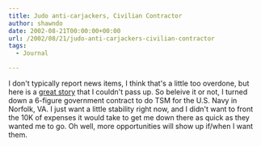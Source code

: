 ```yaml
---
title: Judo anti-carjackers, Civilian Contractor
author: shawndo
date: 2002-08-21T00:00:00+00:00
url: /2002/08/21/judo-anti-carjackers-civilian-contractor
tags:
  - Journal

---
```

I don't typically report news items, I think that's a little too overdone, but here is a [great story][1] that I couldn't pass up. So beleive it or not, I turned down a 6-figure government contract to do TSM for the U.S. Navy in Norfolk, VA. I just want a little stability right now, and I didn't want to front the 10K of expenses it would take to get me down there as quick as they wanted me to go. Oh well, more opportunities will show up if/when I want them.

 [1]:http://www.newsday.com/news/nationworld/wire/sns-ap-carjacker-judo0820aug20.story?coll=sns-ap-nationworld-headlines